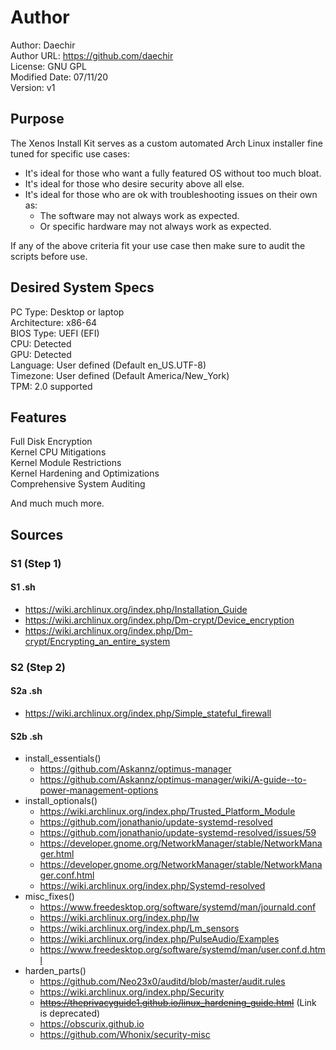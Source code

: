 # Author
Author: Daechir <br/>
Author URL: https://github.com/daechir <br/>
License: GNU GPL <br/>
Modified Date: 07/11/20 <br/>
Version: v1


## Purpose
The Xenos Install Kit serves as a custom automated Arch Linux installer fine tuned for specific use cases:
+ It's ideal for those who want a fully featured OS without too much bloat.
+ It's ideal for those who desire security above all else.
+ It's ideal for those who are ok with troubleshooting issues on their own as:
	* The software may not always work as expected.
	* Or specific hardware may not always work as expected.

If any of the above criteria fit your use case then make sure to audit the scripts before use.


## Desired System Specs
PC Type: Desktop or laptop <br/>
Architecture: x86-64 <br/>
BIOS Type: UEFI (EFI) <br/>
CPU: Detected <br/>
GPU: Detected <br/>
Language: User defined (Default en_US.UTF-8) <br/>
Timezone: User defined (Default America/New_York) <br/>
TPM: 2.0 supported


## Features
Full Disk Encryption <br/>
Kernel CPU Mitigations <br/>
Kernel Module Restrictions <br/>
Kernel Hardening and Optimizations <br/>
Comprehensive System Auditing <br/>

And much much more.


## Sources
### S1 (Step 1)
#### S1 .sh
+ https://wiki.archlinux.org/index.php/Installation_Guide
+ https://wiki.archlinux.org/index.php/Dm-crypt/Device_encryption
+ https://wiki.archlinux.org/index.php/Dm-crypt/Encrypting_an_entire_system
### S2 (Step 2)
#### S2a .sh
+ https://wiki.archlinux.org/index.php/Simple_stateful_firewall
#### S2b .sh
+ install_essentials()
	* https://github.com/Askannz/optimus-manager
	* https://github.com/Askannz/optimus-manager/wiki/A-guide--to-power-management-options
+ install_optionals()
	* https://wiki.archlinux.org/index.php/Trusted_Platform_Module
	* https://github.com/jonathanio/update-systemd-resolved
	* https://github.com/jonathanio/update-systemd-resolved/issues/59
	* https://developer.gnome.org/NetworkManager/stable/NetworkManager.html
	* https://developer.gnome.org/NetworkManager/stable/NetworkManager.conf.html
	* https://wiki.archlinux.org/index.php/Systemd-resolved
+ misc_fixes()
	* https://www.freedesktop.org/software/systemd/man/journald.conf
	* https://wiki.archlinux.org/index.php/Iw
	* https://wiki.archlinux.org/index.php/Lm_sensors
	* https://wiki.archlinux.org/index.php/PulseAudio/Examples
	* https://www.freedesktop.org/software/systemd/man/user.conf.d.html
+ harden_parts()
	* https://github.com/Neo23x0/auditd/blob/master/audit.rules
	* https://wiki.archlinux.org/index.php/Security
	* ~~https://theprivacyguide1.github.io/linux_hardening_guide.html~~ (Link is deprecated)
	* https://obscurix.github.io
	* https://github.com/Whonix/security-misc

